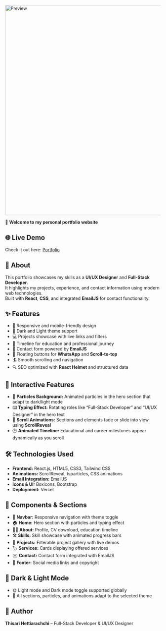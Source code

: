 <img width="1366" height="678" alt="Preview" src="https://github.com/user-attachments/assets/87de2087-72d4-4e27-bc2d-350f190d4998" />

🌟 **Welcome to my personal portfolio website**

## 🌐 Live Demo
Check it out here: [Portfolio](https://thisari-hettiarachchi.vercel.app/)

## 📝 About
This portfolio showcases my skills as a **UI/UX Designer** and **Full-Stack Developer**.  
It highlights my projects, experience, and contact information using modern web technologies.  
Built with **React**, **CSS**, and integrated **EmailJS** for contact functionality.  

## ✨ Features
- 📱 Responsive and mobile-friendly design  
- 🌙 Dark and Light theme support  
- 💻 Projects showcase with live links and filters  
- 📅 Timeline for education and professional journey  
- 📧 Contact form powered by **EmailJS**  
- 📌 Floating buttons for **WhatsApp** and **Scroll-to-top**  
- 🏄 Smooth scrolling and navigation  
- 🔍 SEO optimized with **React Helmet** and structured data  

## 🎨 Interactive Features
- 🌌 **Particles Background:** Animated particles in the hero section that adapt to dark/light mode  
- ⌨️ **Typing Effect:** Rotating roles like “Full-Stack Developer” and “UI/UX Designer” in the hero text  
- 🔄 **Scroll Animations:** Sections and elements fade or slide into view using **ScrollReveal**  
- 🕒 **Animated Timeline:** Educational and career milestones appear dynamically as you scroll  

## 🛠️ Technologies Used
- **Frontend:** React.js, HTML5, CSS3, Tailwind CSS  
- **Animations:** ScrollReveal, tsparticles, CSS animations  
- **Email Integration:** EmailJS  
- **Icons & UI:** Boxicons, Bootstrap  
- **Deployment:** Vercel  

## 🧩 Components & Sections
- 🧭 **Navbar:** Responsive navigation with theme toggle  
- 🏠 **Home:** Hero section with particles and typing effect  
- 👩‍💻 **About:** Profile, CV download, education timeline  
- 🛠️ **Skills:** Skill showcase with animated progress bars  
- 📂 **Projects:** Filterable project gallery with live demos  
- 🏷️ **Services:** Cards displaying offered services  
- ✉️ **Contact:** Contact form integrated with EmailJS  
- 🔗 **Footer:** Social media links and copyright  

## 🌙 Dark & Light Mode
- 🌞 Light mode and Dark mode toggle supported globally  
- 🎨 All sections, particles, and animations adapt to the selected theme  

## 👤 Author
**Thisari Hettiarachchi** – Full-Stack Developer & UI/UX Designer  

